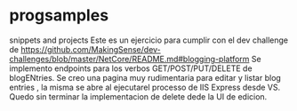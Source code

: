 # progsamples
snippets and projects
Este es un ejercicio para cumplir con el dev challenge de https://github.com/MakingSense/dev-challenges/blob/master/NetCore/README.md#blogging-platform
Se implemento endpoints para los verbos GET/POST/PUT/DELETE de blogENtries.
Se creo una pagina muy rudimentaria para editar y listar blog entries , la misma se abre al ejecutarel processo de IIS Express desde VS.
Quedo sin terminar la implementacion de delete dede la UI de edicion.
